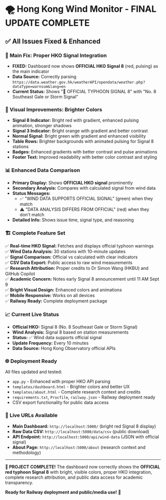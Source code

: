 # 🌪️ Hong Kong Wind Monitor - FINAL UPDATE COMPLETE

## ✅ All Issues Fixed & Enhanced

### 🚨 **Main Fix: Proper HKO Signal Integration**
- **FIXED:** Dashboard now shows **OFFICIAL HKO Signal 8** (red, pulsing) as the main indicator
- **Data Source:** Correctly parsing `https://data.weather.gov.hk/weatherAPI/opendata/weather.php?dataType=warnsum&lang=en`
- **Current Status:** Shows "🚨 OFFICIAL TYPHOON SIGNAL 8" with "No. 8 Southeast Gale or Storm Signal"

### 🎨 **Visual Improvements: Brighter Colors**
- **Signal 8 Indicator:** Bright red with gradient, enhanced pulsing animation, stronger shadows
- **Signal 3 Indicator:** Bright orange with gradient and better contrast
- **Normal Signal:** Bright green with gradient and enhanced visibility
- **Table Rows:** Brighter backgrounds with animated pulsing for Signal 8 stations
- **Badges:** Enhanced gradients with better contrast and pulse animations
- **Footer Text:** Improved readability with better color contrast and styling

### 📊 **Enhanced Data Comparison**
- **Primary Display:** Shows **OFFICIAL HKO signal** prominently
- **Secondary Analysis:** Compares with calculated signal from wind data
- **Status Messages:**
  - ✅ "WIND DATA SUPPORTS OFFICIAL SIGNAL" (green) when they match
  - ⚠️ "DATA ANALYSIS DIFFERS FROM OFFICIAL" (red) when they don't match
- **Detailed Info:** Shows issue time, signal type, and reasoning

### 🏗️ **Complete Feature Set**
✅ **Real-time HKO Signal:** Fetches and displays official typhoon warnings  
✅ **Wind Data Analysis:** 30 stations with 10-minute updates  
✅ **Signal Comparison:** Official vs calculated with clear indicators  
✅ **CSV Data Export:** Public access to raw wind measurements  
✅ **Research Attribution:** Proper credits to Dr Simon Wang (HKBU) and GitHub Copilot  
✅ **Academic Concern:** Notes early Signal 8 announcement until 11 AM Sept 9  
✅ **Bright Visual Design:** Enhanced colors and animations  
✅ **Mobile Responsive:** Works on all devices  
✅ **Railway Ready:** Complete deployment package  

### 📈 **Current Live Status**
- **Official HKO:** Signal 8 (No. 8 Southeast Gale or Storm Signal)
- **Wind Analysis:** Signal 8 based on station measurements
- **Status:** ✅ Wind data supports official signal
- **Update Frequency:** Every 10 minutes
- **Data Source:** Hong Kong Observatory official APIs

### 🌐 **Deployment Ready**
All files updated and tested:
- `app.py` - Enhanced with proper HKO API parsing
- `templates/dashboard.html` - Brighter colors and better UX
- `templates/about.html` - Complete research context and credits
- `requirements.txt`, `Procfile`, `railway.json` - Railway deployment ready
- CSV export functionality for public data access

### 🔗 **Live URLs Available**
- **Main Dashboard:** `http://localhost:5000/` (bright red Signal 8 display)
- **Raw Data CSV:** `http://localhost:5000/data/csv` (public download)
- **API Endpoint:** `http://localhost:5000/api/wind-data` (JSON with official signal)
- **About Page:** `http://localhost:5000/about` (research context and methodology)

---

**🎉 PROJECT COMPLETE!** 
The dashboard now correctly shows the **OFFICIAL red typhoon Signal 8** with bright, visible colors, proper HKO integration, complete research attribution, and public data access for academic transparency.

**Ready for Railway deployment and public/media use!** 🚀
